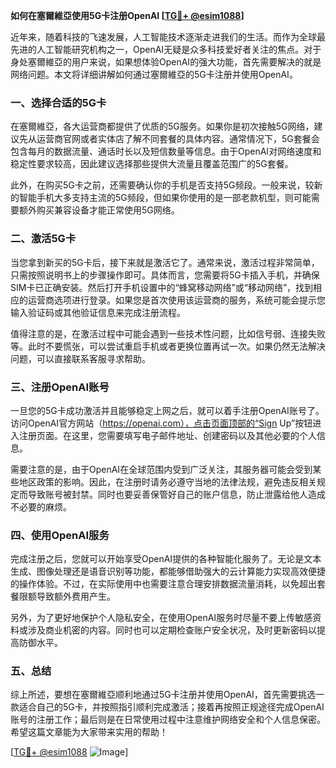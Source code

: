 **如何在塞爾維亞使用5G卡注册OpenAI [[TG💪+ @esim1088](https://t.me/s/esim1088)]**

近年来，随着科技的飞速发展，人工智能技术逐渐走进我们的生活。而作为全球最先进的人工智能研究机构之一，OpenAI无疑是众多科技爱好者关注的焦点。对于身处塞爾維亞的用户来说，如果想体验OpenAI的强大功能，首先需要解决的就是网络问题。本文将详细讲解如何通过塞爾維亞的5G卡注册并使用OpenAI。

### 一、选择合适的5G卡

在塞爾維亞，各大运营商都提供了优质的5G服务。如果你是初次接触5G网络，建议先从运营商官网或者实体店了解不同套餐的具体内容。通常情况下，5G套餐会包含每月的数据流量、通话时长以及短信数量等信息。由于OpenAI对网络速度和稳定性要求较高，因此建议选择那些提供大流量且覆盖范围广的5G套餐。

此外，在购买5G卡之前，还需要确认你的手机是否支持5G频段。一般来说，较新的智能手机大多支持主流的5G频段，但如果你使用的是一部老款机型，则可能需要额外购买兼容设备才能正常使用5G网络。

### 二、激活5G卡

当您拿到新买的5G卡后，接下来就是激活它了。通常来说，激活过程非常简单，只需按照说明书上的步骤操作即可。具体而言，您需要将5G卡插入手机，并确保SIM卡已正确安装。然后打开手机设置中的“蜂窝移动网络”或“移动网络”，找到相应的运营商选项进行登录。如果您是首次使用该运营商的服务，系统可能会提示您输入验证码或其他验证信息来完成注册流程。

值得注意的是，在激活过程中可能会遇到一些技术性问题，比如信号弱、连接失败等。此时不要慌张，可以尝试重启手机或者更换位置再试一次。如果仍然无法解决问题，可以直接联系客服寻求帮助。

### 三、注册OpenAI账号

一旦您的5G卡成功激活并且能够稳定上网之后，就可以着手注册OpenAI账号了。访问OpenAI官方网站（https://openai.com），点击页面顶部的“Sign Up”按钮进入注册页面。在这里，您需要填写电子邮件地址、创建密码以及其他必要的个人信息。

需要注意的是，由于OpenAI在全球范围内受到广泛关注，其服务器可能会受到某些地区政策的影响。因此，在注册时请务必遵守当地的法律法规，避免违反相关规定而导致账号被封禁。同时也要妥善保管好自己的账户信息，防止泄露给他人造成不必要的麻烦。

### 四、使用OpenAI服务

完成注册之后，您就可以开始享受OpenAI提供的各种智能化服务了。无论是文本生成、图像处理还是语音识别等功能，都能够借助强大的云计算能力实现高效便捷的操作体验。不过，在实际使用中也需要注意合理安排数据流量消耗，以免超出套餐限额导致额外费用产生。

另外，为了更好地保护个人隐私安全，在使用OpenAI服务时尽量不要上传敏感资料或涉及商业机密的内容。同时也可以定期检查账户安全状况，及时更新密码以提高防御水平。

### 五、总结

综上所述，要想在塞爾維亞顺利地通过5G卡注册并使用OpenAI，首先需要挑选一款适合自己的5G卡，并按照指引顺利完成激活；接着再按照正规途径完成OpenAI账号的注册工作；最后则是在日常使用过程中注意维护网络安全和个人信息保密。希望这篇文章能为大家带来实用的帮助！

[[TG💪+ @esim1088](https://t.me/s/esim1088) ![Image](https://i.postimg.cc/4NQfJmqS/Snipaste-2025-05-13-00-14-12.png)]